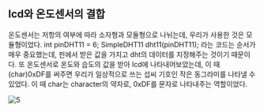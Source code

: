 ## lcd와 온도센서의 결합
온도센서는 저항의 여부에 따라 소자형과 모둘형으로 나뉘는데, 우리가 사용한 것은 모듈형이었다.
int pinDHT11 = 6;
SimpleDHT11 dht11(pinDHT11);
라는 코드는 순서가 매우 중요했는데, 핀에서 받은 값을 가지고 dht의 데이터를 지정해주는 것이기 때문이다.
또 온도센서로 온도와 습도의 값을 받아 lcd에 나타내어보았는데, 이 때 (char)0xDF를 써주면 우리가 일상적으로 쓰는 섭씨 기호인 작은 동그라미를 나타낼 수 있었다. 
이 때 char는 character의 약자로, 0xDF를 문자로 나타내주는 역할이었다.

![5](https://user-images.githubusercontent.com/76214070/173323091-20f62b17-e8b6-469a-8fee-34813d91e15e.PNG)
